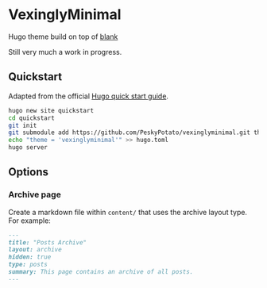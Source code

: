 # VexinglyMinimal 

Hugo theme build on top of [blank](https://github.com/vimux/blank)

Still very much a work in progress.

## Quickstart
Adapted from the official [Hugo quick start guide](https://gohugo.io/getting-started/quick-start/#create-a-site).

```bash
hugo new site quickstart
cd quickstart
git init
git submodule add https://github.com/PeskyPotato/vexinglyminimal.git themes/vexinglyminimal
echo "theme = 'vexinglyminimal'" >> hugo.toml
hugo server
```

## Options

### Archive page

Create a markdown file within `content/` that uses the archive layout type. For example:

```markdown
---
title: "Posts Archive"
layout: archive
hidden: true
type: posts
summary: This page contains an archive of all posts.
---

```


